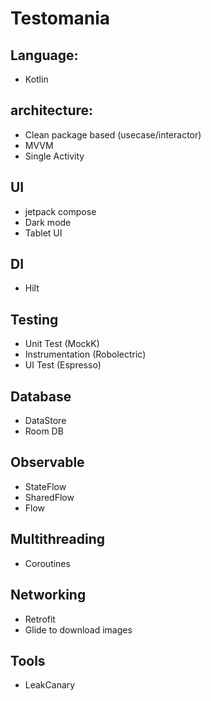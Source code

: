 # Testomania

## Language:
- Kotlin

## architecture:
 - Clean package based (usecase/interactor) 
 - MVVM
 - Single Activity
 
 ## UI
 - jetpack compose
 - Dark mode
 - Tablet UI
 
 ## DI
 - Hilt
 
 ## Testing
 - Unit Test (MockK)
 - Instrumentation (Robolectric)
 - UI Test (Espresso)

 ## Database
 - DataStore
 - Room DB

 ## Observable
 - StateFlow
 - SharedFlow
 - Flow

 ## Multithreading
 - Coroutines
 
 ## Networking
 - Retrofit
 - Glide to download images

 ## Tools
 - LeakCanary
